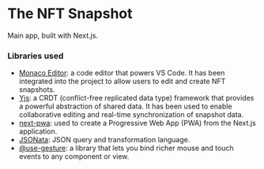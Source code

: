 # The NFT Snapshot

Main app, built with Next.js.

### Libraries used

- [Monaco Editor](https://github.com/microsoft/monaco-editor): a code editor that powers VS Code. It has been integrated into the project to allow users to edit and create NFT snapshots.
- [Yjs](https://github.com/yjs/yjs): a CRDT (conflict-free replicated data type) framework that provides a powerful abstraction of shared data. It has been used to enable collaborative editing and real-time synchronization of snapshot data.
- [next-pwa](https://github.com/shadowwalker/next-pwa): used to create a Progressive Web App (PWA) from the Next.js application.
- [JSONata](https://github.com/jsonata-js/jsonata): JSON query and transformation language.
- [@use-gesture](https://github.com/pmndrs/use-gesture): a library that lets you bind richer mouse and touch events to any component or view.
